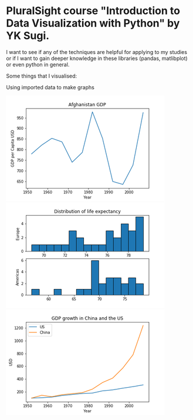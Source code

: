 # PluralSight course "Introduction to Data Visualization with Python" by YK Sugi.

I want to see if any of the techniques are helpful for applying to my studies or if I want to gain deeper knowledge in these libraries (pandas, matlibplot) or even python in general.

Some things that I visualised:

Using imported data to make graphs

![image](https://github.com/OskarEn/intro_data_visualization_python/blob/master/hello-world/afghanistan-economic-data.png)
![image](https://github.com/OskarEn/intro_data_visualization_python/blob/master/histograms/life-expectancy-dist-europe-americas-1997.png)
![image](https://github.com/OskarEn/intro_data_visualization_python/blob/master/line-charts/relative-gdp-growth-china-us.png)
